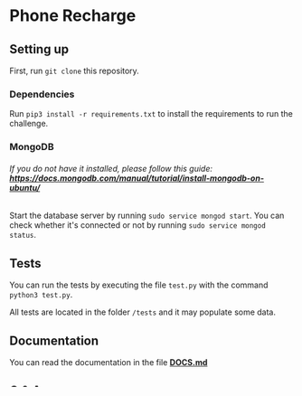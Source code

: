 # Phone Recharge

## Setting up
First, run `git clone` this repository.

### Dependencies
Run `pip3 install -r requirements.txt` to install the requirements to run the challenge.

### MongoDB
###### If you do not have it installed, please follow this guide: **https://docs.mongodb.com/manual/tutorial/install-mongodb-on-ubuntu/**
Start the database server by running `sudo service mongod start`. You can check whether it's connected or not by running `sudo service mongod status`.

## Tests
You can run the tests by executing the file `test.py` with the command `python3 test.py`.

All tests are located in the folder `/tests` and it may populate some data.

## Documentation
You can read the documentation in the file [**DOCS.md**](DOCS.md)

## Q & A
Q: What were the main challenges you have faced during the development?

A: Thinking about the API structure and how it would look like took me a certain time.<br>
Working with MongoDB in 32 bits was also a bit painful, but gave me a lot of experience on how to install it in machines in precarious situation (aka mine).

Q: What did you choose as framework and database and why?

A: As framework I choose Flask, since it's widely used and has a lot of topics in the internet that guided me through the challenge development.<br>
As database I choose MongoDB (managed by PyMongo) since it's lightweight in comparison to the alternatives and is very easy to use and set up.

Q: What's missing to be developed / how could we improve your project?

A: If the endpoint was about to be used in a huge company, Flask would certainly be a problem since it's not really asynchronous (even though there are some solutions using Celery). Probably a switch to Sanic would solve it, but it was a framework I had no experience with when I faced the challenge.

Q: Is Python the best choice for this project? Why?

A: Even though I'm not a big fan of the language, it's very efficient and easy to use and clearly fits all the needs for the project. There is an impressively huge community of webdevs using Python. I would probably choose JavaScript over Python due to my familiarity with it.

## Soundtrack
- [Welcome to Hell](https://open.spotify.com/album/6yr2eD95NnZk5yUE6wNAPG)